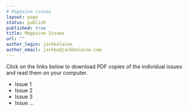 ```yaml
---
# Magazine issues
layout: page
status: publish
published: true
title: Magazine Issues
url: ""
author_login: jarkkolaine
author_email: jarkko@jarkkolaine.com
---
```


Click on the links below to download PDF copies of the individual issues and read them on your computer.

-   Issue 1
-   Issue 2
-   Issue 3
-   Issue ...

